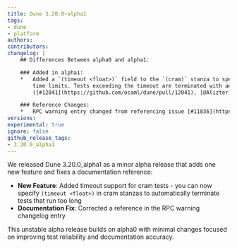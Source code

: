 ```yaml
---
title: Dune 3.20.0~alpha1
tags:
- dune
- platform
authors:
contributors:
changelog: |
    ## Differences Between alpha0 and alpha1:

    ### Added in alpha1:
    *   Added a `(timeout <float>)` field to the `(cram)` stanza to specify per-test  
        time limits. Tests exceeding the timeout are terminated with an error.  
        ([#12041](https://github.com/ocaml/dune/pull/12041), [@Alizter](https://github.com/Alizter))

    ### Reference Changes:
    *   RPC warning entry changed from referencing issue [#11836](https://github.com/ocaml/dune/issues/11836) in alpha0 to pull request [#11833](https://github.com/ocaml/dune/pull/11833) in alpha1
versions:
experimental: true
ignore: false
github_release_tags:
- 3.20.0_alpha1
---
```


We released Dune 3.20.0_alpha1 as a minor alpha release that adds one new feature and fixes a documentation reference:

- **New Feature**: Added timeout support for cram tests - you can now specify `(timeout <float>)` in cram stanzas to automatically terminate tests that run too long
- **Documentation Fix**: Corrected a reference in the RPC warning changelog entry

This unstable alpha release builds on alpha0 with minimal changes focused on improving test reliability and documentation accuracy.